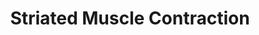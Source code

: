 ---
annotations:
- id: PW:0000004
  parent: regulatory pathway
  type: Pathway Ontology
  value: regulatory pathway
authors:
- ReactomeTeam
- MirellaKalafati
description: Striated muscle contraction is a process whereby force is generated within
  striated muscle tissue, resulting in a change in muscle geometry, or in short, increased
  force being exerted on the tendons. Force generation involves a chemo-mechanical
  energy conversion step that is carried out by the actin/myosin complex activity,
  which generates force through ATP hydrolysis. Striated muscle is a type of muscle
  composed of myofibrils, containing repeating units called sarcomeres, in which the
  contractile myofibrils are arranged in parallel to the axis of the cell, resulting
  in transverse or oblique striations observable at the level of the light microscope.<br>Here
  striated muscle contraction is represented on the basis of calcium binding to the
  troponin complex, which exposes the active sites of actin. Once the active sites
  of actin are exposed, the myosin complex bound to ADP can bind actin and the myosin
  head can pivot, pulling the thin actin and thick myosin filaments past one another.
  Once the myosin head pivots, ADP is ejected, a fresh ATP can be bound and the energy
  from the hydrolysis of ATP to ADP is channeled into kinetic energy by resetting
  the myosin head. With repeated rounds of this cycle the sarcomere containing the
  thin and thick filaments effectively shortens, forming the basis of muscle contraction.  View
  original pathway at [http://www.reactome.org/PathwayBrowser/#DIAGRAM=390522 Reactome].
last-edited: 2021-01-25
organisms:
- Homo sapiens
redirect_from:
- /index.php/Pathway:WP3795
- /instance/WP3795
revision: null
schema-jsonld:
- '@context': https://schema.org/
  '@id': https://wikipathways.github.io/pathways/WP3795.html
  '@type': Dataset
  creator:
    '@type': Organization
    name: WikiPathways
  description: Striated muscle contraction is a process whereby force is generated
    within striated muscle tissue, resulting in a change in muscle geometry, or in
    short, increased force being exerted on the tendons. Force generation involves
    a chemo-mechanical energy conversion step that is carried out by the actin/myosin
    complex activity, which generates force through ATP hydrolysis. Striated muscle
    is a type of muscle composed of myofibrils, containing repeating units called
    sarcomeres, in which the contractile myofibrils are arranged in parallel to the
    axis of the cell, resulting in transverse or oblique striations observable at
    the level of the light microscope.<br>Here striated muscle contraction is represented
    on the basis of calcium binding to the troponin complex, which exposes the active
    sites of actin. Once the active sites of actin are exposed, the myosin complex
    bound to ADP can bind actin and the myosin head can pivot, pulling the thin actin
    and thick myosin filaments past one another. Once the myosin head pivots, ADP
    is ejected, a fresh ATP can be bound and the energy from the hydrolysis of ATP
    to ADP is channeled into kinetic energy by resetting the myosin head. With repeated
    rounds of this cycle the sarcomere containing the thin and thick filaments effectively
    shortens, forming the basis of muscle contraction.  View original pathway at [http://www.reactome.org/PathwayBrowser/#DIAGRAM=390522
    Reactome].
  keywords:
  - 'ACTN2 '
  - 'ACTN3 '
  - ADP
  - 'ADP '
  - ADP:Calcium Bound
  - ATP
  - 'ATP '
  - ATP:Calcium Bound
  - Ca2+
  - 'Ca2+ '
  - Calcium Bound
  - Complex
  - 'DES '
  - 'DMD '
  - Inactive Sarcomere
  - 'MYBPC1 '
  - 'MYBPC2 '
  - 'MYBPC3 '
  - 'MYH3 '
  - 'MYH6 '
  - 'MYH8 '
  - 'MYL1 '
  - 'MYL2 '
  - 'MYL3 '
  - 'MYL4 '
  - Myosin Complex
  - 'NEB '
  - Pi
  - Protein Complex
  - Sarcomere Protein
  - 'TCAP '
  - 'TMOD1 '
  - 'TMOD2 '
  - 'TMOD3 '
  - 'TMOD4 '
  - 'TNNC1 '
  - 'TNNC2 '
  - 'TNNI1 '
  - 'TNNI2 '
  - 'TNNI3 '
  - 'TNNT1 '
  - 'TNNT2 '
  - 'TNNT3 '
  - 'TPM1 '
  - 'TPM2 '
  - 'TPM3 '
  - 'TPM4 '
  - 'TTN '
  - 'VIM '
  - 'alpha Actin Chain '
  license: CC0
  name: Striated Muscle Contraction
seo: CreativeWork
title: Striated Muscle Contraction
wpid: WP3795
---